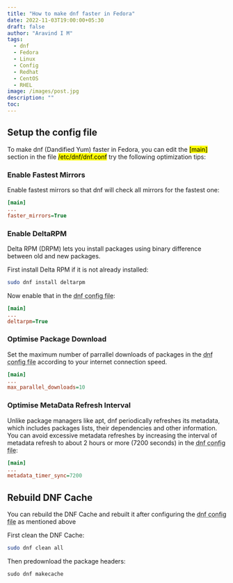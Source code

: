 ```yaml
---
title: "How to make dnf faster in Fedora"
date: 2022-11-03T19:00:00+05:30
draft: false
author: "Aravind I M"
tags:
  - dnf
  - Fedora
  - Linux
  - Config
  - Redhat
  - CentOS
  - RHEL
image: /images/post.jpg
description: ""
toc:
---
```


## Setup the config file

To make dnf (Dandified Yum) faster in Fedora, you can edit the <mark>[main]</mark> section in the file <mark>/etc/dnf/dnf.conf</mark> try the following optimization tips:

### Enable Fastest Mirrors

Enable fastest mirrors so that dnf will check all mirrors for the fastest one:

```ini
[main]
...
faster_mirrors=True
```

### Enable DeltaRPM

Delta RPM (DRPM) lets you install packages using binary difference between old and new packages.

First install Delta RPM if it is not already installed:

```bash
sudo dnf install deltarpm
```

Now enable that in the <abbr title="/etc/dnf/dnf.conf">dnf config file</abbr>:

```ini
[main]
...
deltarpm=True
```

### Optimise Package Download

Set the maximum number of parrallel downloads of packages in the <abbr title="/etc/dnf/dnf.conf">dnf config file</abbr> according to your internet connection speed.

```ini
[main]
...
max_parallel_downloads=10
```

### Optimise MetaData Refresh Interval

Unlike package managers like apt, dnf periodically refreshes its metadata, which includes packages lists, their dependencies and other information. You can avoid excessive metadata refreshes by increasing the interval of metadata refresh to about 2 hours or more (7200 seconds) in the <abbr title="/etc/dnf/dnf.conf">dnf config file</abbr>:

```ini
[main]
...
metadata_timer_sync=7200
```

## Rebuild DNF Cache

You can rebuild the DNF Cache and rebuilt it after configuring the <abbr title="/etc/dnf/dnf.conf">dnf config file</abbr> as mentioned above

First clean the DNF Cache:

```bash
sudo dnf clean all
```

Then predownload the package headers:

```
sudo dnf makecache
```